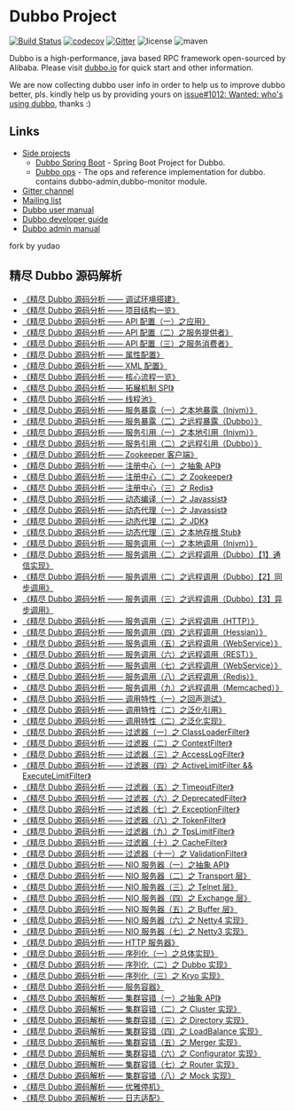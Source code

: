 # Dubbo Project

[![Build Status](https://travis-ci.org/alibaba/dubbo.svg?branch=master)](https://travis-ci.org/alibaba/dubbo) 
[![codecov](https://codecov.io/gh/alibaba/dubbo/branch/master/graph/badge.svg)](https://codecov.io/gh/alibaba/dubbo)
[![Gitter](https://badges.gitter.im/alibaba/dubbo.svg)](https://gitter.im/alibaba/dubbo?utm_source=badge&utm_medium=badge&utm_campaign=pr-badge)
![license](https://img.shields.io/github/license/alibaba/dubbo.svg)
![maven](https://img.shields.io/maven-central/v/com.alibaba/dubbo.svg)

Dubbo is a high-performance, java based RPC framework open-sourced by Alibaba. Please visit [dubbo.io](http://dubbo.io) for quick start and other information.

We are now collecting dubbo user info in order to help us to improve dubbo better, pls. kindly help us by providing yours on [issue#1012: Wanted: who's using dubbo](https://github.com/alibaba/dubbo/issues/1012), thanks :)

## Links

* [Side projects](http://github.com/dubbo)
    * [Dubbo Spring Boot](https://github.com/dubbo/dubbo-spring-boot-project) - Spring Boot Project for Dubbo.
    * [Dubbo ops](https://github.com/dubbo/dubbo-ops) - The ops and reference implementation for dubbo. contains dubbo-admin,dubbo-monitor module.
* [Gitter channel](https://gitter.im/alibaba/dubbo)
* [Mailing list](https://groups.google.com/forum/#!forum/dubbo)
* [Dubbo user manual](http://dubbo.io/books/dubbo-user-book/)
* [Dubbo developer guide](http://dubbo.io/books/dubbo-dev-book/)
* [Dubbo admin manual](http://dubbo.io/books/dubbo-admin-book/)

fork by yudao

## 精尽 Dubbo 源码解析

* [《精尽 Dubbo 源码分析 —— 调试环境搭建》](http://www.iocoder.cn/Dubbo/good-collection?github&1610)
* [《精尽 Dubbo 源码分析 —— 项目结构一览》](http://www.iocoder.cn/Dubbo/good-collection?github&1610)
* [《精尽 Dubbo 源码分析 —— API 配置（一）之应用》](http://www.iocoder.cn/Dubbo/good-collection?github&1610)
* [《精尽 Dubbo 源码分析 —— API 配置（二）之服务提供者》](http://www.iocoder.cn/Dubbo/good-collection?github&1610)
* [《精尽 Dubbo 源码分析 —— API 配置（三）之服务消费者》](http://www.iocoder.cn/Dubbo/good-collection?github&1610)
* [《精尽 Dubbo 源码分析 —— 属性配置》](http://www.iocoder.cn/Dubbo/good-collection?github&1610)
* [《精尽 Dubbo 源码分析 —— XML 配置》](http://www.iocoder.cn/Dubbo/good-collection?github&1610)
* [《精尽 Dubbo 源码分析 —— 核心流程一览》](http://www.iocoder.cn/Dubbo/good-collection?github&1610)
* [《精尽 Dubbo 源码分析 —— 拓展机制 SPI》](http://www.iocoder.cn/Dubbo/good-collection?github&1610)
* [《精尽 Dubbo 源码分析 —— 线程池》](http://www.iocoder.cn/Dubbo/good-collection?github&1610)
* [《精尽 Dubbo 源码分析 —— 服务暴露（一）之本地暴露（Injvm）》](http://www.iocoder.cn/Dubbo/good-collection?github&1610)
* [《精尽 Dubbo 源码分析 —— 服务暴露（二）之远程暴露（Dubbo）》](http://www.iocoder.cn/Dubbo/good-collection?github&1610)
* [《精尽 Dubbo 源码分析 —— 服务引用（一）之本地引用（Injvm）》](http://www.iocoder.cn/Dubbo/good-collection?github&1610)
* [《精尽 Dubbo 源码分析 —— 服务引用（二）之远程引用（Dubbo）》](http://www.iocoder.cn/Dubbo/good-collection?github&1610)
* [《精尽 Dubbo 源码分析 —— Zookeeper 客户端》](http://www.iocoder.cn/Dubbo/good-collection?github&1610)
* [《精尽 Dubbo 源码分析 —— 注册中心（一）之抽象 API》](http://www.iocoder.cn/Dubbo/good-collection?github&1610)
* [《精尽 Dubbo 源码分析 —— 注册中心（二）之 Zookeeper》](http://www.iocoder.cn/Dubbo/good-collection?github&1610)
* [《精尽 Dubbo 源码分析 —— 注册中心（三）之 Redis》](http://www.iocoder.cn/Dubbo/good-collection?github&1610)
* [《精尽 Dubbo 源码分析 —— 动态编译（一）之 Javassist》](http://www.iocoder.cn/Dubbo/good-collection?github&1610)
* [《精尽 Dubbo 源码分析 —— 动态代理（一）之 Javassist》](http://www.iocoder.cn/Dubbo/good-collection?github&1610)
* [《精尽 Dubbo 源码分析 —— 动态代理（二）之 JDK》](http://www.iocoder.cn/Dubbo/good-collection?github&1610)
* [《精尽 Dubbo 源码分析 —— 动态代理（三）之本地存根 Stub》](http://www.iocoder.cn/Dubbo/good-collection?github&1610)
* [《精尽 Dubbo 源码分析 —— 服务调用（一）之本地调用（Injvm）》](http://www.iocoder.cn/Dubbo/good-collection?github&1610)
* [《精尽 Dubbo 源码分析 —— 服务调用（二）之远程调用（Dubbo）【1】通信实现》](http://www.iocoder.cn/Dubbo/good-collection?github&1610)
* [《精尽 Dubbo 源码分析 —— 服务调用（二）之远程调用（Dubbo）【2】同步调用》](http://www.iocoder.cn/Dubbo/good-collection?github&1610)
* [《精尽 Dubbo 源码分析 —— 服务调用（三）之远程调用（Dubbo）【3】异步调用》](http://www.iocoder.cn/Dubbo/good-collection?github&1610)
* [《精尽 Dubbo 源码分析 —— 服务调用（三）之远程调用（HTTP）》](http://www.iocoder.cn/Dubbo/good-collection?github&1610)
* [《精尽 Dubbo 源码分析 —— 服务调用（四）之远程调用（Hessian）》](http://www.iocoder.cn/Dubbo/good-collection?github&1610)
* [《精尽 Dubbo 源码分析 —— 服务调用（五）之远程调用（WebService）》](http://www.iocoder.cn/Dubbo/good-collection?github&1610)
* [《精尽 Dubbo 源码分析 —— 服务调用（六）之远程调用（REST）》](http://www.iocoder.cn/Dubbo/good-collection?github&1610)
* [《精尽 Dubbo 源码分析 —— 服务调用（七）之远程调用（WebService）》](http://www.iocoder.cn/Dubbo/good-collection?github&1610)
* [《精尽 Dubbo 源码分析 —— 服务调用（八）之远程调用（Redis）》](http://www.iocoder.cn/Dubbo/good-collection?github&1610)
* [《精尽 Dubbo 源码分析 —— 服务调用（九）之远程调用（Memcached）》](http://www.iocoder.cn/Dubbo/good-collection?github&1610)
* [《精尽 Dubbo 源码分析 —— 调用特性（一）之回声测试》](http://www.iocoder.cn/Dubbo/good-collection?github&1610)
* [《精尽 Dubbo 源码分析 —— 调用特性（二）之泛化引用》](http://www.iocoder.cn/Dubbo/good-collection?github&1610)
* [《精尽 Dubbo 源码分析 —— 调用特性（二）之泛化实现》](http://www.iocoder.cn/Dubbo/good-collection?github&1610)
* [《精尽 Dubbo 源码分析 —— 过滤器（一）之 ClassLoaderFilter》](http://www.iocoder.cn/Dubbo/good-collection?github&1610)
* [《精尽 Dubbo 源码分析 —— 过滤器（二）之 ContextFilter》](http://www.iocoder.cn/Dubbo/good-collection?github&1610)
* [《精尽 Dubbo 源码分析 —— 过滤器（三）之 AccessLogFilter》](http://www.iocoder.cn/Dubbo/good-collection?github&1610)
* [《精尽 Dubbo 源码分析 —— 过滤器（四）之 ActiveLimitFilter && ExecuteLimitFilter》](http://www.iocoder.cn/Dubbo/good-collection?github&1610)
* [《精尽 Dubbo 源码分析 —— 过滤器（五）之 TimeoutFilter》](http://www.iocoder.cn/Dubbo/good-collection?github&1610)
* [《精尽 Dubbo 源码分析 —— 过滤器（六）之 DeprecatedFilter》](http://www.iocoder.cn/Dubbo/good-collection?github&1610)
* [《精尽 Dubbo 源码分析 —— 过滤器（七）之 ExceptionFilter》](http://www.iocoder.cn/Dubbo/good-collection?github&1610)
* [《精尽 Dubbo 源码分析 —— 过滤器（八）之 TokenFilter》](http://www.iocoder.cn/Dubbo/good-collection?github&1610)
* [《精尽 Dubbo 源码分析 —— 过滤器（九）之 TpsLimitFilter》](http://www.iocoder.cn/Dubbo/good-collection?github&1610)
* [《精尽 Dubbo 源码分析 —— 过滤器（十）之 CacheFilter》](http://www.iocoder.cn/Dubbo/good-collection?github&1610)
* [《精尽 Dubbo 源码分析 —— 过滤器（十一）之 ValidationFilter》](http://www.iocoder.cn/Dubbo/good-collection?github&1610)
* [《精尽 Dubbo 源码分析 —— NIO 服务器（一）之抽象 API》](http://www.iocoder.cn/Dubbo/good-collection?github&1610)
* [《精尽 Dubbo 源码分析 —— NIO 服务器（二）之 Transport 层》](http://www.iocoder.cn/Dubbo/good-collection?github&1610)
* [《精尽 Dubbo 源码分析 —— NIO 服务器（三）之 Telnet 层》](http://www.iocoder.cn/Dubbo/good-collection?github&1610)
* [《精尽 Dubbo 源码分析 —— NIO 服务器（四）之 Exchange 层》](http://www.iocoder.cn/Dubbo/good-collection?github&1610)
* [《精尽 Dubbo 源码分析 —— NIO 服务器（五）之 Buffer 层》](http://www.iocoder.cn/Dubbo/good-collection?github&1610)
* [《精尽 Dubbo 源码分析 —— NIO 服务器（六）之 Netty4 实现》](http://www.iocoder.cn/Dubbo/good-collection?github&1610)
* [《精尽 Dubbo 源码分析 —— NIO 服务器（七）之 Netty3 实现》](http://www.iocoder.cn/Dubbo/good-collection?github&1610)
* [《精尽 Dubbo 源码分析 —— HTTP 服务器》](http://www.iocoder.cn/Dubbo/good-collection?github&1610)
* [《精尽 Dubbo 源码分析 —— 序列化（一）之总体实现》](http://www.iocoder.cn/Dubbo/good-collection?github&1610)
* [《精尽 Dubbo 源码分析 —— 序列化（二）之 Dubbo 实现》](http://www.iocoder.cn/Dubbo/good-collection?github&1610)
* [《精尽 Dubbo 源码分析 —— 序列化（三）之 Kryo 实现》](http://www.iocoder.cn/Dubbo/good-collection?github&1610)
* [《精尽 Dubbo 源码分析 —— 服务容器》](http://www.iocoder.cn/Dubbo/good-collection?github&1610)
* [《精尽 Dubbo 源码解析 —— 集群容错（一）之抽象 API》](http://www.iocoder.cn/Dubbo/good-collection?github&1610)
* [《精尽 Dubbo 源码解析 —— 集群容错（二）之 Cluster 实现》](http://www.iocoder.cn/Dubbo/good-collection?github&1610)
* [《精尽 Dubbo 源码解析 —— 集群容错（三）之 Directory 实现》](http://www.iocoder.cn/Dubbo/good-collection?github&1610)
* [《精尽 Dubbo 源码解析 —— 集群容错（四）之 LoadBalance 实现》](http://www.iocoder.cn/Dubbo/good-collection?github&1610)
* [《精尽 Dubbo 源码解析 —— 集群容错（五）之 Merger 实现》](http://www.iocoder.cn/Dubbo/good-collection?github&1610)
* [《精尽 Dubbo 源码解析 —— 集群容错（六）之 Configurator 实现》](http://www.iocoder.cn/Dubbo/good-collection?github&1610)
* [《精尽 Dubbo 源码解析 —— 集群容错（七）之 Router 实现》](http://www.iocoder.cn/Dubbo/good-collection?github&1610)
* [《精尽 Dubbo 源码解析 —— 集群容错（八）之 Mock 实现》](http://www.iocoder.cn/Dubbo/good-collection?github&1610)
* [《精尽 Dubbo 源码解析 —— 优雅停机》](http://www.iocoder.cn/Dubbo/good-collection?github&1610)
* [《精尽 Dubbo 源码解析 —— 日志适配》](http://www.iocoder.cn/Dubbo/good-collection?github&1610)